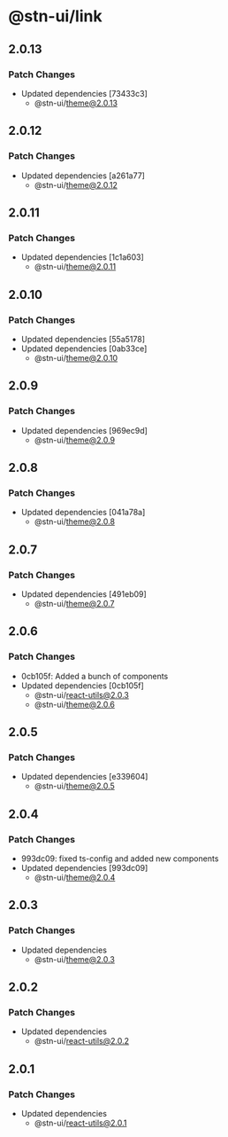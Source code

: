 # @stn-ui/link

## 2.0.13

### Patch Changes

- Updated dependencies [73433c3]
  - @stn-ui/theme@2.0.13

## 2.0.12

### Patch Changes

- Updated dependencies [a261a77]
  - @stn-ui/theme@2.0.12

## 2.0.11

### Patch Changes

- Updated dependencies [1c1a603]
  - @stn-ui/theme@2.0.11

## 2.0.10

### Patch Changes

- Updated dependencies [55a5178]
- Updated dependencies [0ab33ce]
  - @stn-ui/theme@2.0.10

## 2.0.9

### Patch Changes

- Updated dependencies [969ec9d]
  - @stn-ui/theme@2.0.9

## 2.0.8

### Patch Changes

- Updated dependencies [041a78a]
  - @stn-ui/theme@2.0.8

## 2.0.7

### Patch Changes

- Updated dependencies [491eb09]
  - @stn-ui/theme@2.0.7

## 2.0.6

### Patch Changes

- 0cb105f: Added a bunch of components
- Updated dependencies [0cb105f]
  - @stn-ui/react-utils@2.0.3
  - @stn-ui/theme@2.0.6

## 2.0.5

### Patch Changes

- Updated dependencies [e339604]
  - @stn-ui/theme@2.0.5

## 2.0.4

### Patch Changes

- 993dc09: fixed ts-config and added new components
- Updated dependencies [993dc09]
  - @stn-ui/theme@2.0.4

## 2.0.3

### Patch Changes

- Updated dependencies
  - @stn-ui/theme@2.0.3

## 2.0.2

### Patch Changes

- Updated dependencies
  - @stn-ui/react-utils@2.0.2

## 2.0.1

### Patch Changes

- Updated dependencies
  - @stn-ui/react-utils@2.0.1
